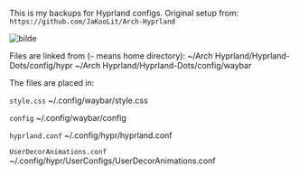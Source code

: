 This is my backups for Hyprland configs. Original setup from: `https://github.com/JaKooLit/Arch-Hyprland`

![bilde](https://github.com/user-attachments/assets/1b80f75e-55db-4124-ad28-34eb54d2552c)


Files are linked from (`~` means home directory): 
~/Arch Hyprland/Hyprland-Dots/config/hypr
~/Arch Hyprland/Hyprland-Dots/config/waybar

The files are placed in:

`style.css`
~/.config/waybar/style.css

`config`
~/.config/waybar/config

`hyprland.conf`
~/.config/hypr/hyprland.conf

`UserDecorAnimations.conf`
~/.config/hypr/UserConfigs/UserDecorAnimations.conf
